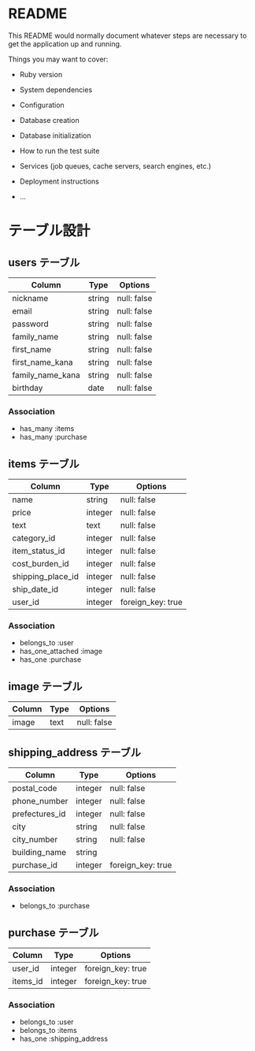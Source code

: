 # README

This README would normally document whatever steps are necessary to get the
application up and running.

Things you may want to cover:

* Ruby version

* System dependencies

* Configuration

* Database creation

* Database initialization

* How to run the test suite

* Services (job queues, cache servers, search engines, etc.)

* Deployment instructions

* ...

# テーブル設計

## users テーブル

| Column            | Type   | Options     |
| --------          | ------ | ----------- |
| nickname          | string | null: false |
| email             | string | null: false |
| password          | string | null: false |
| family_name       | string | null: false |
| first_name        | string | null: false |
| first_name_kana   | string | null: false |
| family_name_kana  | string | null: false |
| birthday         | date   | null: false |

### Association
- has_many :items
- has_many :purchase

## items テーブル

| Column            | Type     | Options           |
| ------            | ------   | -----------       |
| name              | string   | null: false       |
| price             | integer  | null: false       |
| text              | text     | null: false       |
| category_id       | integer  | null: false       |
| item_status_id    | integer  | null: false       |
| cost_burden_id    | integer  | null: false       |
| shipping_place_id | integer  | null: false       |
| ship_date_id      | integer  | null: false       |
| user_id           | integer  | foreign_key: true |

### Association
- belongs_to :user
- has_one_attached :image
- has_one :purchase

## image テーブル
| Column  | Type       | Options          |
| ------  | ---------- | ---------------- |
|  image  | text       |  null: false     |

## shipping_address テーブル

| Column | Type       | Options                   |
| ------ | ---------- | ----------------          |
|  postal_code     | integer |        null: false |
|  phone_number    | integer |        null: false |
|  prefectures_id  | integer |        null: false |
|  city            | string  |        null: false |
|  city_number     | string  |        null: false |
|  building_name   | string  |   |
|  purchase_id     | integer | foreign_key: true  |

### Association
- belongs_to :purchase

## purchase テーブル

| Column  | Type       | Options                        |
| ------- | ---------- | ------------------------------ |
|       user_id      | integer     | foreign_key: true  |
|       items_id     | integer     | foreign_key: true  |

### Association
- belongs_to :user
- belongs_to :items
- has_one :shipping_address
